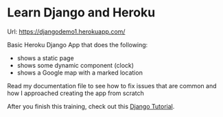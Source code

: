 # Learn Django and Heroku

Url: https://djangodemo1.herokuapp.com/

Basic Heroku Django App that does the following:
- shows a static page
- shows some dynamic component (clock)
- shows a Google map with a marked location

Read my documentation file to see how to fix issues that are common and how I approached creating the app from scratch

After you finish this training, check out this [Django Tutorial](https://tutorial.djangogirls.org/en/).

